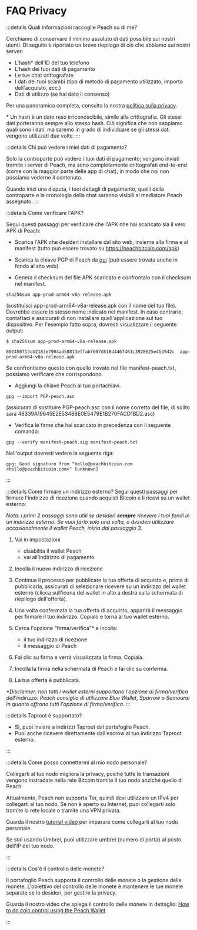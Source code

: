 # FAQ Privacy

:::details Quali informazioni raccoglie Peach su di me?

Cerchiamo di conservare il minimo assoluto di dati possibile sui nostri utenti. Di seguito è riportato un breve riepilogo di ciò che abbiamo sui nostri server:

- L'hash\* dell'ID del tuo telefono
- L'hash dei tuoi dati di pagamento
- Le tue chat crittografate
- I dati dei tuoi scambi (tipo di metodo di pagamento utilizzato, importo dell'acquisto, ecc.)
- Dati di utilizzo (se hai dato il consenso)

Per una panoramica completa, consulta la nostra [politica sulla privacy](/privacy-policy/).

\* Un hash è un dato reso irriconoscibile, simile alla crittografia. Gli stessi dati porteranno sempre allo stesso hash. Ciò significa che non sappiamo quali sono i dati, ma saremo in grado di individuare se gli stessi dati vengono utilizzati due volte.
:::

<!--
:::details What info is sent when I share usage data?
Give a list
:::
-->

:::details Chi può vedere i miei dati di pagamento?

Solo la controparte può vedere i tuoi dati di pagamento; vengono inviati tramite i server di Peach, ma sono completamente crittografati end-to-end (come con la maggior parte delle app di chat), in modo che noi non possiamo vederne il contenuto.

Quando inizi una disputa, i tuoi dettagli di pagamento, quelli della controparte e la cronologia della chat saranno visibili al mediatore Peach assegnato.
:::

:::details Come verificare l'APK?

Segui questi passaggi per verificare che l'APK che hai scaricato sia il vero APK di Peach:

- Scarica l'APK che desideri installare dal sito web, insieme alla firma e al manifest (tutto può essere trovato su https://peachbitcoin.com/apk)

- Scarica la chiave PGP di Peach da [qui](https://keys.openpgp.org/vks/v1/by-fingerprint/48339A19645E2E53488E0E5479E1B270FACD1BD2) (può essere trovata anche in fondo al sito web)

- Genera il checksum del file APK scaricato e confrontalo con il checksum nel manifest.
````
sha256sum app-prod-arm64-v8a-release.apk
````
(sostituisci app-prod-arm64-v8a-release.apk con il nome del tuo file). Dovrebbe essere lo stesso nome indicato nel manifest. In caso contrario, contattaci e assicurati di non installare quell'applicazione sul tuo dispositivo. Per l'esempio fatto sopra, dovresti visualizzare il seguente output:
```
$ sha256sum app-prod-arm64-v8a-release.apk

802450713cb2183e7904ad58813effabf007d518d4467461c3928625e453942c  app-prod-arm64-v8a-release.apk
```
Se confrontiamo questo con quello trovato nel file manifest-peach.txt, possiamo verificare che corrispondono.

- Aggiungi la chiave Peach al tuo portachiavi.
```
gpg --import PGP-peach.asc
```
(assicurati di sostituire PGP-peach.asc con il nome corretto del file, di solito sarà 48339A19645E2E53488E0E5479E1B270FACD1BD2.asc)

- Verifica le firme che hai scaricato in precedenza con il seguente comando:
```
gpg --verify manifest-peach.sig manifest-peach.txt
``` 
Nell'output dovresti vedere la seguente riga:
```
gpg: Good signature from "hello@peachbitcoin.com <hello@peachbitcoin.com>" [unknown]
```
:::

:::details Come firmare un indirizzo esterno?
Segui questi passaggi per firmare l'indirizzo di ricezione quando acquisti Bitcoin e li ricevi su un wallet esterno:

_Nota: i primi 2 passaggi sono utili se desideri **sempre** ricevere i tuoi fondi in un indirizzo esterno. Se vuoi farlo solo una volta, o desideri utilizzare occasionalmente il wallet Peach, inizia dal passaggio 3._

1. Vai in impostazioni
   - disabilita il wallet Peach
   - vai all'indirizzo di pagamento

2. Incolla il nuovo indirizzo di ricezione

3. Continua il processo per pubblicare la tua offerta di acquisto e, prima di pubblicarla, assicurati di selezionare ricevere su un indirizzo del wallet esterno (clicca sull'icona del wallet in alto a destra sulla schermata di riepilogo dell'offerta).

4. Una volta confermata la tua offerta di acquisto, apparirà il messaggio per firmare il tuo indirizzo. Copialo e torna al tuo wallet esterno.

5. Cerca l'opzione "firma/verifica"* e incolla:
   - il tuo indirizzo di ricezione
   - il messaggio di Peach

6. Fai clic su firma e verrà visualizzata la firma. Copiala.

7. Incolla la firma nella schermata di Peach e fai clic su conferma.

8. La tua offerta è pubblicata.

_*Disclaimer: non tutti i wallet esterni supportano l'opzione di firma/verifica dell'indirizzo. Peach consiglia di utilizzare Blue Wallet, Sparrow o Samourai in quanto offrono tutti l'opzione di firma/verifica._
:::

:::details Taproot è supportato?

- Sì, puoi inviare a indirizzi Taproot dal portafoglio Peach.
- Puoi anche ricevere direttamente dall'escrow al tuo indirizzo Taproot esterno.

:::

:::details Come posso connettermi al mio nodo personale?

Collegarti al tuo nodo migliora la privacy, poiché tutte le transazioni vengono instradate nella rete Bitcoin tramite il tuo nodo anziché quello di Peach.

Attualmente, Peach non supporta Tor, quindi devi utilizzare un IPv4 per collegarti al tuo nodo. Se non è aperto su Internet, puoi collegarti solo tramite la rete locale o tramite una VPN privata.

Guarda il nostro [tutorial video](https://www.youtube.com/watch?v=xtvq2i3mIYg) per imparare come collegarti al tuo nodo personale.

Se stai usando Umbrel, puoi utilizzare umbrel.{numero di porta} al posto dell'IP del tuo nodo.

:::


:::details Cos'è il controllo delle monete?

Il portafoglio Peach supporta il controllo delle monete o la gestione delle monete. L'obiettivo del controllo delle monete è mantenere le tue monete separate se lo desideri, per gestire la privacy.

Guarda il nostro video che spiega il controllo delle monete in dettaglio: [How to do coin control using the Peach Wallet](https://www.youtube.com/watch?v=zWwIekSv3U8)

:::